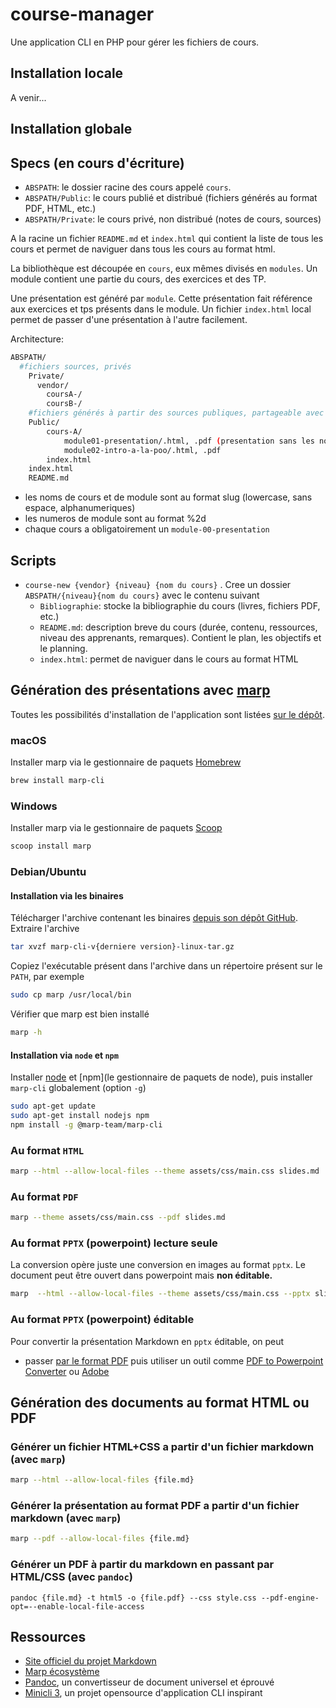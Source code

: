 # course-manager

Une application CLI en PHP pour gérer les fichiers de cours.

## Installation locale

A venir...

## Installation globale



## Specs (en cours d'écriture)

- `ABSPATH`: le dossier racine des cours appelé `cours`.
- `ABSPATH/Public`: le cours publié et distribué (fichiers générés au format PDF, HTML, etc.)
- `ABSPATH/Private`: le cours privé, non distribué (notes de cours, sources)

A la racine un fichier `README.md` et `index.html` qui contient la liste de tous les cours et permet de naviguer dans tous les cours au format html.

La bibliothèque est découpée en `cours`, eux mêmes divisés en `modules`. Un module contient une partie du cours, des exercices et des TP.

Une présentation est généré par `module`. Cette présentation fait référence aux exercices et tps présents dans le module. Un fichier `index.html` local permet de passer d'une présentation à l'autre facilement.

Architecture:

~~~bash
ABSPATH/
  #fichiers sources, privés
    Private/
      vendor/
        coursA-/
        coursB-/
    #fichiers générés à partir des sources publiques, partageable avec les étudiants, presentations sans notes
    Public/
        cours-A/
            module01-presentation/.html, .pdf (presentation sans les notes de présentation, notes de cours)
            module02-intro-a-la-poo/.html, .pdf
        index.html
    index.html
    README.md
~~~

- les noms de cours et de module sont au format slug (lowercase, sans espace, alphanumeriques)
- les numeros de module sont au format %2d
- chaque cours a obligatoirement un `module-00-presentation`

## Scripts

- `course-new {vendor} {niveau} {nom du cours}` . Cree un dossier `ABSPATH/{niveau}{nom du cours}` avec le contenu suivant
    - `Bibliographie`: stocke la bibliographie du cours (livres, fichiers PDF, etc.)
    - `README.md`: description breve du cours (durée, contenu, ressources, niveau des apprenants, remarques). Contient le plan, les objectifs et le planning.
    - `index.html`: permet de naviguer dans le cours au format HTML

<!-- - script `course-ls {nom du cours}`: liste le contenu du cours (modules présents)

- script `course-module {nom du cours} {numero} {nom du module}`, genere un module du cours nom du cours (analyse des dossiers présents en slug) genere un module avec le nom et un numero (different de 0 qui est déjà pris par presentation). Cree le contenu suivant
    - `{nom du cours}/{nom du module}/cours/{numero}-{nom module}-{nom du cours}.md` : le fichier contenant le cours
    - `{nom du cours}/{nom du module}/Exercices`
    -` {nom du cours}/{nom du module}/TPS`
    - `{nom du cours}/{nom du module}/Exams`
    - `/Public/{nom-du-cours}/{nom-du-module}/ : contiendra tout le contenu généré à partir des fichiers markdown pour le module (cours, exercice, tp, exams) au format PDF et HTML (sans les commentaires cad mes notes de cours). Ce sera un dossier que je pourrai partager sans soucis avec les étudiants (aucune info privée).

- script `course-export {nom du cours} {opt nom du module}`: genere les fichiers html et pdf du cours et fait une copie dans le dossier `Public` et Privé (presentation avec notes). Met à jour l'index.html local au cours et l'index.html global. -->

## Génération des présentations avec [marp](https://marp.app)
Toutes les possibilités d'installation de l'application sont listées [sur le dépôt](https://github.com/marp-team/marp-cli).
### macOS
Installer marp via le gestionnaire de paquets [Homebrew](https://brew.sh/index_fr)
~~~bash
brew install marp-cli
~~~
### Windows
Installer marp via le gestionnaire de paquets [Scoop](https://scoop.sh/)
~~~bash
scoop install marp
~~~
### Debian/Ubuntu
#### Installation via les binaires
Télécharger l'archive contenant les binaires [depuis son dépôt GitHub](https://github.com/marp-team/marp-cli/releases).
Extraire l'archive
~~~bash
tar xvzf marp-cli-v{derniere version}-linux-tar.gz
~~~
Copiez l'exécutable présent dans l'archive dans un répertoire présent sur le `PATH`, par exemple
~~~bash
sudo cp marp /usr/local/bin
~~~
Vérifier que marp est bien installé
~~~bash
marp -h
~~~
#### Installation via `node` et `npm`

Installer [node](https://packages.debian.org/fr/sid/nodejs) et [npm](le gestionnaire de paquets de node), puis installer `marp-cli` globalement (option `-g`)

~~~bash
sudo apt-get update
sudo apt-get install nodejs npm
npm install -g @marp-team/marp-cli
~~~

### Au format `HTML`

~~~bash
marp --html --allow-local-files --theme assets/css/main.css slides.md
~~~

### Au format `PDF`

~~~bash
marp --theme assets/css/main.css --pdf slides.md
~~~

### Au format `PPTX` (powerpoint) **lecture seule**

La conversion opère juste une conversion en images au format `pptx`. Le document peut être ouvert dans powerpoint mais **non éditable.**

~~~bash
marp  --html --allow-local-files --theme assets/css/main.css --pptx slides.md
~~~

### Au format `PPTX` (powerpoint) **éditable**

Pour convertir la présentation Markdown en `pptx` éditable, on peut 

- passer [par le format PDF](#au-format-pdf) puis utiliser un outil comme [PDF to Powerpoint Converter](https://pdf.online/pdf-to-powerpoint-converter) ou [Adobe](https://www.adobe.com/acrobat/online/pdf-to-ppt.html)


## Génération des documents au format HTML ou PDF

### Générer un fichier HTML+CSS a partir d'un fichier markdown (avec `marp`)

~~~bash
marp --html --allow-local-files {file.md}
~~~

### Générer la présentation au format PDF a partir d'un fichier markdown (avec `marp`)

~~~bash
marp --pdf --allow-local-files {file.md}
~~~

### Générer un PDF à partir du markdown en passant par HTML/CSS (avec `pandoc`)

~~~
pandoc {file.md} -t html5 -o {file.pdf} --css style.css --pdf-engine-opt=--enable-local-file-access
~~~

## Ressources

- [Site officiel du projet Markdown](https://daringfireball.net/projects/markdown/)
- [Marp écosystème](https://marp.app/)
- [Pandoc](https://pandoc.org/index.html), un convertisseur de document universel et éprouvé
- [Minicli 3](https://github.com/minicli/minicli), un projet opensource d'application CLI inspirant



